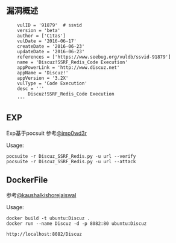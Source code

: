 ## 漏洞概述
```
    vulID = '91879'  # ssvid
    version = 'beta'
    author = ['C1tas']
    vulDate = '2016-06-17'
    createDate = '2016-06-23'
    updateDate = '2016-06-23'
    references = ['https://www.seebug.org/vuldb/ssvid-91879']
    name = 'Discuz!SSRF_Redis_Code Execution'
    appPowerLink = 'http://www.discuz.net'
    appName = 'Discuz!'
    appVersion = '3.2X'
    vulType = 'Code Execution'
    desc = '''
        Discuz!SSRF_Redis_Code Execution
    '''
```

## EXP
Exp基于pocsuit
参考[@imp0wd3r](https://github.com/imp0wd3r)

Usage:
```
pocsuite -r Discuz_SSRF_Redis.py -u url --verify
pocsuite -r Discuz_SSRF_Redis.py -u url --attack
```

## DockerFile
参考[@kaushalkishorejaiswal](https://github.com/kaushalkishorejaiswal)

Usage:
```
docker build -t ubuntu:Discuz .
docker run --name Discuz -d -p 8082:80 ubuntu:Discuz
```
```
http://localhost:8082/Discuz
```
